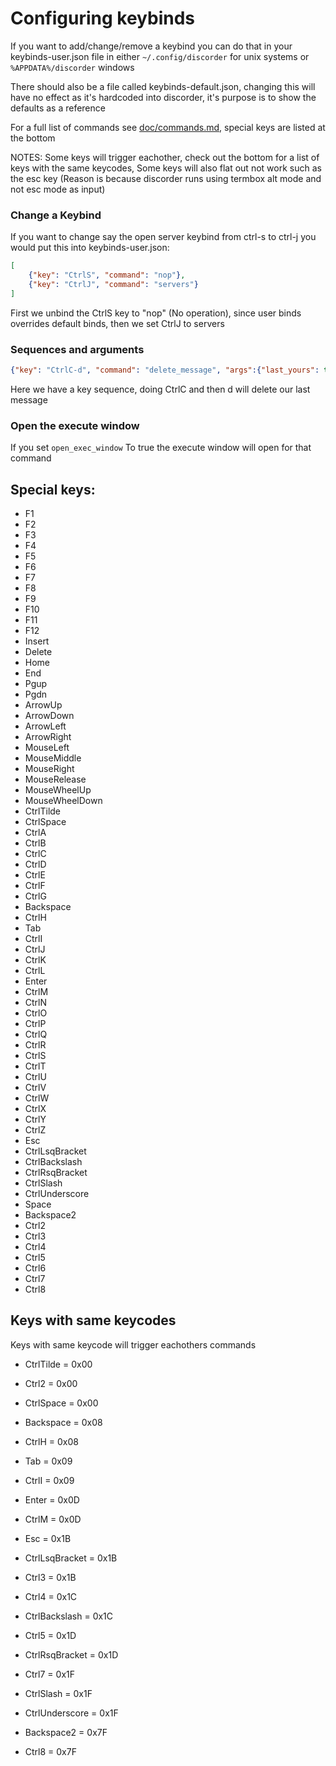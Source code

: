 # Configuring keybinds

If you want to add/change/remove a keybind you can do that in your keybinds-user.json file in either `~/.config/discorder` for unix systems or `%APPDATA%/discorder` windows

There should also be a file called keybinds-default.json, changing this will have no effect as it's hardcoded into discorder, it's purpose is to show the defaults as a reference

For a full list of commands see [doc/commands.md](https://github.com/jonas747/discorder/blob/master/doc/commands.md), special keys are listed at the bottom

NOTES: Some keys will trigger eachother, check out the bottom for a list of keys with the same keycodes, Some keys will also flat out not work such as the esc key (Reason is because discorder runs using termbox alt mode and not esc mode as input)

### Change a Keybind

If you want to change say the open server keybind from ctrl-s to ctrl-j you would put this into keybinds-user.json:

```json
[
    {"key": "CtrlS", "command": "nop"},
    {"key": "CtrlJ", "command": "servers"}
]
```

First we unbind the CtrlS key to "nop" (No operation), since user binds overrides default binds, then we set CtrlJ to servers

### Sequences and arguments

```json
{"key": "CtrlC-d", "command": "delete_message", "args":{"last_yours": true}}
```

Here we have a key sequence, doing CtrlC and then d will delete our last message

### Open the execute window

If you set `open_exec_window` To true the execute window will open for that command

## Special keys:

 - F1
 - F2
 - F3
 - F4
 - F5
 - F6
 - F7
 - F8
 - F9
 - F10
 - F11
 - F12
 - Insert
 - Delete
 - Home
 - End
 - Pgup
 - Pgdn
 - ArrowUp
 - ArrowDown
 - ArrowLeft
 - ArrowRight
 - MouseLeft
 - MouseMiddle
 - MouseRight
 - MouseRelease
 - MouseWheelUp
 - MouseWheelDown
 - CtrlTilde
 - CtrlSpace
 - CtrlA
 - CtrlB
 - CtrlC
 - CtrlD
 - CtrlE
 - CtrlF
 - CtrlG
 - Backspace
 - CtrlH
 - Tab
 - CtrlI
 - CtrlJ
 - CtrlK
 - CtrlL
 - Enter
 - CtrlM
 - CtrlN
 - CtrlO
 - CtrlP
 - CtrlQ
 - CtrlR
 - CtrlS
 - CtrlT
 - CtrlU
 - CtrlV
 - CtrlW
 - CtrlX
 - CtrlY
 - CtrlZ
 - Esc
 - CtrlLsqBracket
 - CtrlBackslash
 - CtrlRsqBracket
 - CtrlSlash
 - CtrlUnderscore
 - Space
 - Backspace2
 - Ctrl2
 - Ctrl3
 - Ctrl4
 - Ctrl5
 - Ctrl6
 - Ctrl7
 - Ctrl8

## Keys with same keycodes

Keys with same keycode will trigger eachothers commands

 - CtrlTilde       = 0x00
 - Ctrl2           = 0x00
 - CtrlSpace       = 0x00

 - Backspace       = 0x08
 - CtrlH           = 0x08

 - Tab             = 0x09
 - CtrlI           = 0x09

 - Enter           = 0x0D
 - CtrlM           = 0x0D

 - Esc             = 0x1B
 - CtrlLsqBracket  = 0x1B
 - Ctrl3           = 0x1B

 - Ctrl4           = 0x1C
 - CtrlBackslash   = 0x1C

 - Ctrl5           = 0x1D
 - CtrlRsqBracket  = 0x1D

 - Ctrl7           = 0x1F
 - CtrlSlash       = 0x1F
 - CtrlUnderscore  = 0x1F

 - Backspace2      = 0x7F
 - Ctrl8           = 0x7F
